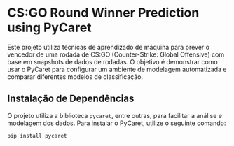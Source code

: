 # CS:GO Round Winner Prediction using PyCaret

Este projeto utiliza técnicas de aprendizado de máquina para prever o vencedor de uma rodada de CS:GO (Counter-Strike: Global Offensive) com base em snapshots de dados de rodadas. O objetivo é demonstrar como usar o PyCaret para configurar um ambiente de modelagem automatizada e comparar diferentes modelos de classificação.

## Instalação de Dependências

O projeto utiliza a biblioteca `pycaret`, entre outras, para facilitar a análise e modelagem dos dados. Para instalar o PyCaret, utilize o seguinte comando:

```bash
pip install pycaret

